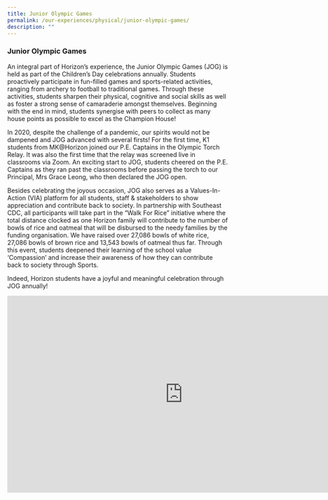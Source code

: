 ```yaml
---
title: Junior Olympic Games
permalink: /our-experiences/physical/junior-olympic-games/
description: ""
---
```


### **Junior Olympic Games**
An integral part of Horizon’s experience, the Junior Olympic Games (JOG) is held as part of the Children’s Day celebrations annually. Students proactively participate in fun-filled games and sports-related activities, ranging from archery to football to traditional games. Through these activities, students sharpen their physical, cognitive and social skills as well as foster a strong sense of camaraderie amongst themselves. Beginning with the end in mind, students synergise with peers to collect as many house points as possible to excel as the Champion House!
  
In 2020, despite the challenge of a pandemic, our spirits would not be dampened and JOG advanced with several firsts!&nbsp;For the first time, K1 students from MK@Horizon joined our P.E. Captains in the Olympic Torch Relay. It was also the first time that the relay was screened live in classrooms via Zoom. An exciting start to JOG, students cheered on the P.E. Captains as they ran past the classrooms before passing the torch to our Principal, Mrs Grace Leong, who then declared the JOG open.

Besides celebrating the joyous occasion, JOG also serves as a Values-In-Action (VIA) platform for all students, staff &amp; stakeholders to show appreciation and contribute back to society. In partnership with Southeast CDC, all participants will take part in the “Walk For Rice” initiative where the total distance clocked as one Horizon family will contribute to the number of bowls of rice and oatmeal that will be disbursed to the needy families by the funding organisation. We have raised over 27,086 bowls of white rice, 27,086 bowls of brown rice and 13,543 bowls of oatmeal thus far. Through this event, students deepened their learning of the school value ‘Compassion’ and increase their awareness of how they can contribute back to society through Sports.

Indeed, Horizon students have a joyful and meaningful celebration through JOG annually!

<iframe allowfullscreen="true" height="450" width="800" frameborder="0" src="https://docs.google.com/presentation/d/e/2PACX-1vQxIIBfbWhiyvf4ytu2yFUmJcmG9oHCe4CXDEdhpvklEtHacdrW6FEm5VD0uMfFhhXlpabc-4DJygHr/embed?start=false&amp;loop=false&amp;delayms=3000"></iframe>
